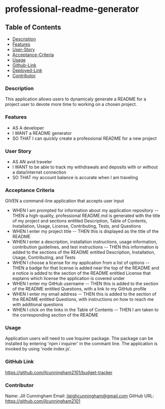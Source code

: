 # professional-readme-generator

## Table of Contents

- [Description](#description)
- [Features](#features)
- [User-Story](#user-story)
- [Acceptance-Criteria](#acceptance-criteria)
- [Usage](#usage)
- [Github-Link](#github-link)
- [Deployed-Link](#deployed-link)
- [Contributor](#contributor)

### Description

This application allows users to dynamicaly generate a README for a project user to devote more time to working on a chosen project.

### Features

- AS A developer
- I WANT a README generator
- SO THAT I can quickly create a professional README for a new project

### User Story

- AS AN avid traveler
- I WANT to be able to track my withdrawals and deposits with or without a data/internet connection
- SO THAT my account balance is accurate when I am traveling

### Acceptance Criteria

GIVEN a command-line application that accepts user input

- WHEN I am prompted for information about my application repository
  -- THEN a high-quality, professional README.md is generated with the title of my project and sections entitled Description, Table of Contents, Installation, Usage, License, Contributing, Tests, and Questions
- WHEN I enter my project title
  -- THEN this is displayed as the title of the README
- WHEN I enter a description, installation instructions, usage information, contribution guidelines, and test instructions
  -- THEN this information is added to the sections of the README entitled Description, Installation, Usage, Contributing, and Tests
- WHEN I choose a license for my application from a list of options
  -- THEN a badge for that license is added near the top of the README and a notice is added to the section of the README entitled License that explains which license the application is covered under
- WHEN I enter my GitHub username
  -- THEN this is added to the section of the README entitled Questions, with a link to my GitHub profile
- WHEN I enter my email address
  -- THEN this is added to the section of the README entitled Questions, with instructions on how to reach me with additional questions
- WHEN I click on the links in the Table of Contents
  -- THEN I am taken to the corresponding section of the README

### Usage

Application users will need to use Inquirer package. The package can be installed by entering 'npm i inquirer' in the commant line. The application is invoked by using 'node index.js'.

### GitHub Link

https://github.com/jlcunningham2101/budget-tracker

### Contributor

Name: Jill Cunningham
Email: jleighcunningham@gmail.com
GitHub URL: https://github.com/jlcunningham2101
